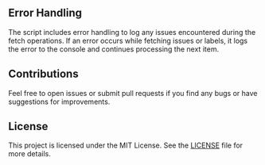 ## Error Handling

The script includes error handling to log any issues encountered during the fetch operations. If an error occurs while fetching issues or labels, it logs the error to the console and continues processing the next item.

## Contributions

Feel free to open issues or submit pull requests if you find any bugs or have suggestions for improvements.

## License

This project is licensed under the MIT License. See the [LICENSE](LICENSE) file for more details.